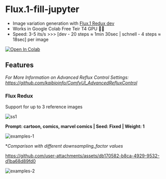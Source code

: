 # Flux.1-fill-jupyter

- Image variation generation with [Flux.1 Redux dev](https://huggingface.co/black-forest-labs/FLUX.1-Redux-dev)
- Works in Google Colab Free Teir T4 GPU 🥳🥳
- Speed: 3-5 its/s >>> [dev - 20 steps ≈ 1min 30sec | schnell - 4 steps ≈ 18sec] per image

[![Open In Colab](https://colab.research.google.com/assets/colab-badge.svg)](https://colab.research.google.com/github/LucipherDev/Flux.1-redux-jupyter/blob/main/Flux.1-redux-jupyter.ipynb)

## Features

*For More Information on Advanced Reflux Control Settings: https://github.com/kaibioinfo/ComfyUI_AdvancedRefluxControl*

### Flux Redux

Support for up to 3 reference images

![ss1](https://github.com/user-attachments/assets/0c52e126-5c10-4c98-bc7d-a3b4300a6ea3)

**Prompt: cartoon, comics, marvel comics | Seed: Fixed | Weight: 1**

![examples-1](https://github.com/user-attachments/assets/22e7bf6a-fd3a-4fa0-8b02-a520bca04d0d)

**Comparison with different downsampling_factor values*

https://github.com/user-attachments/assets/db170582-b8ca-4929-9532-d1ba68d89fd0

![examples-2](https://github.com/user-attachments/assets/3a9b60bd-a8bd-4c16-b5dd-313f4463c352)
